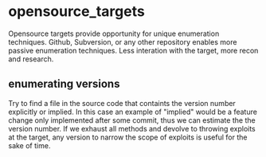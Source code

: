 # opensource_targets

Opensource targets provide opportunity for unique enumeration techniques. Github, Subversion, or any other repository enables more passive enumeration techniques. Less interation with the target, more recon and research. 


## enumerating versions

Try to find a file in the source code that containts the version number explicitly or implied. In this case an example of "implied" would be a feature change only implemented after some commit, thus we can estimate the the version number. If we exhaust all methods and devolve to throwing exploits at the target, any version to narrow the scope of exploits is useful for the sake of time. 

